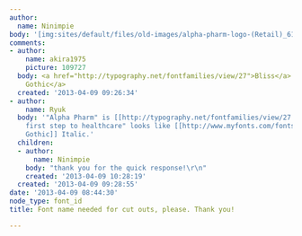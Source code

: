 ```yaml
---
author:
  name: Ninimpie
body: '[img:sites/default/files/old-images/alpha-pharm-logo-(Retail)_6131.jpg]'
comments:
- author:
    name: akira1975
    picture: 109727
  body: <a href="http://typography.net/fontfamilies/view/27">Bliss</a> and <a href="http://www.myfonts.com/fonts/mti/century-gothic/">Century
    Gothic</a>
  created: '2013-04-09 09:26:34'
- author:
    name: Ryuk
  body: '"Alpha Pharm" is [[http://typography.net/fontfamilies/view/27|Bliss]]. "your
    first step to healthcare" looks like [[http://www.myfonts.com/fonts/mti/century-gothic|Century
    Gothic]] Italic.'
  children:
  - author:
      name: Ninimpie
    body: "thank you for the quick response!\r\n"
    created: '2013-04-09 10:28:19'
  created: '2013-04-09 09:28:55'
date: '2013-04-09 08:44:30'
node_type: font_id
title: Font name needed for cut outs, please. Thank you!

---
```

